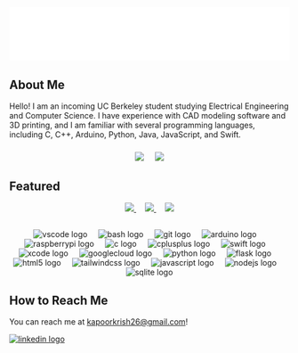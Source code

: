 ![](hey_there.gif)

## About Me
Hello! I am an incoming UC Berkeley student studying Electrical Engineering and Computer Science. I have experience with CAD modeling software and 3D printing, and I am familiar with several programming languages, including C, C++, Arduino, Python, Java, JavaScript, and Swift.

###
<div align="center">
  <img height=250 src="https://krish-github-stats.vercel.app/api?username=kapoorkrish&hide_rank=true&show_icons=true&theme=dark" />
  <img width="12" />
  <img height=250 src="https://krish-github-stats.vercel.app/api/top-langs?username=kapoorkrish&exclude_repo=github-readme-stats,sudoku,project-4-milestone-1,Lab-6-Version-Control&theme=dark" />
</div>

## Featured
<div align="center">
  <a href="https://github.com/kapoorkrish/Ad-Meliora">
    <img src="https://krish-github-stats.vercel.app/api/pin/?username=kapoorkrish&theme=dark&repo=Ad-Meliora" />
  </a>
  <img width="12" />
  <a href="https://github.com/kapoorkrish/CatchBot">
    <img src="https://krish-github-stats.vercel.app/api/pin/?username=kapoorkrish&theme=dark&repo=CatchBot" />
  </a>
  <img width="12" />
  <a href="https://github.com/sqildev/sqil">
    <img src="https://krish-github-stats.vercel.app/api/pin/?username=sqildev&theme=dark&repo=sqil" />
  </a>
</div>

##
<div align="center">
  <img src="https://cdn.jsdelivr.net/gh/devicons/devicon/icons/vscode/vscode-original.svg" height="40" alt="vscode logo"  />
  <img width="12" />
  <img src="https://cdn.jsdelivr.net/gh/devicons/devicon/icons/bash/bash-original.svg" height="40" alt="bash logo"  />
  <img width="12" />
  <img src="https://cdn.jsdelivr.net/gh/devicons/devicon/icons/git/git-original.svg" height="40" alt="git logo"  />
  <img width="12" />
  <img src="https://cdn.jsdelivr.net/gh/devicons/devicon/icons/arduino/arduino-original.svg" height="40" alt="arduino logo"  />
  <img width="12" />
  <img src="https://cdn.jsdelivr.net/gh/devicons/devicon/icons/raspberrypi/raspberrypi-original.svg" height="40" alt="raspberrypi logo"  />
  <img width="12" />
  <img src="https://cdn.jsdelivr.net/gh/devicons/devicon/icons/c/c-original.svg" height="40" alt="c logo"  />
  <img width="12" />
  <img src="https://cdn.jsdelivr.net/gh/devicons/devicon/icons/cplusplus/cplusplus-original.svg" height="40" alt="cplusplus logo"  />
  <img width="12" />
  <img src="https://cdn.jsdelivr.net/gh/devicons/devicon/icons/swift/swift-original.svg" height="40" alt="swift logo"  />
  <img width="12" />
  <img src="https://cdn.jsdelivr.net/gh/devicons/devicon/icons/xcode/xcode-original.svg" height="40" alt="xcode logo"  />
  <img width="12" />
  <img src="https://cdn.jsdelivr.net/gh/devicons/devicon/icons/googlecloud/googlecloud-original.svg" height="40" alt="googlecloud logo"  />
  <img width="12" />
  <img src="https://cdn.jsdelivr.net/gh/devicons/devicon/icons/python/python-original.svg" height="40" alt="python logo"  />
  <img width="12" />
  <img src="https://cdn.jsdelivr.net/gh/devicons/devicon/icons/flask/flask-original.svg" height="40" alt="flask logo"  />
  <img width="12" />
  <img src="https://cdn.jsdelivr.net/gh/devicons/devicon/icons/html5/html5-original.svg" height="40" alt="html5 logo"  />
  <img width="12" />
  <img src="https://cdn.jsdelivr.net/gh/devicons/devicon/icons/tailwindcss/tailwindcss-original-wordmark.svg" height="40" alt="tailwindcss logo"  />
  <img width="12" />
  <img src="https://cdn.jsdelivr.net/gh/devicons/devicon/icons/javascript/javascript-original.svg" height="40" alt="javascript logo"  />
  <img width="12" />
  <img src="https://cdn.jsdelivr.net/gh/devicons/devicon/icons/nodejs/nodejs-original.svg" height="40" alt="nodejs logo"  />
  <img width="12" />
  <img src="https://cdn.jsdelivr.net/gh/devicons/devicon/icons/sqlite/sqlite-original.svg" height="40" alt="sqlite logo"  />
</div>

###
</div>

###

## How to Reach Me
You can reach me at kapoorkrish26@gmail.com!
<div align="left">
  <a href="https://www.linkedin.com/in/kapoorkrish/" target="_blank">
    <img src="https://raw.githubusercontent.com/maurodesouza/profile-readme-generator/master/src/assets/icons/social/linkedin/default.svg" width="52" height="40" alt="linkedin logo"  />
  </a>
</div>

###


